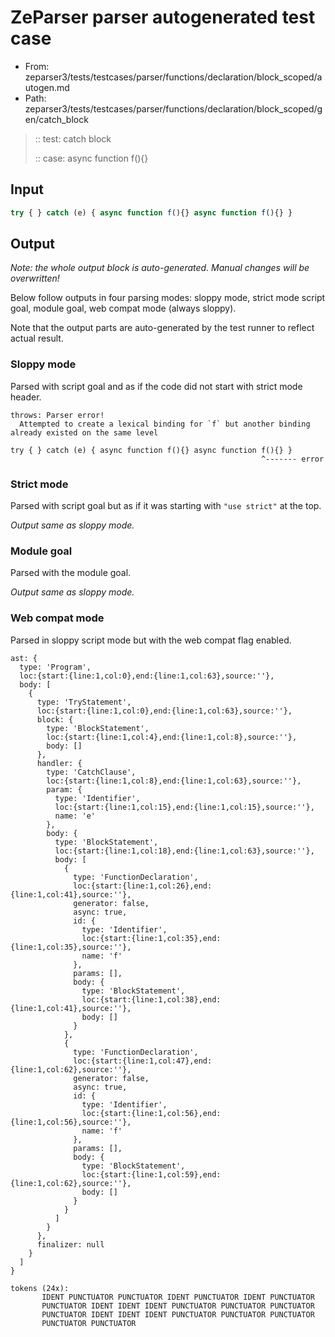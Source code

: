 # ZeParser parser autogenerated test case

- From: zeparser3/tests/testcases/parser/functions/declaration/block_scoped/autogen.md
- Path: zeparser3/tests/testcases/parser/functions/declaration/block_scoped/gen/catch_block

> :: test: catch block
>
> :: case: async function f(){}

## Input


`````js
try { } catch (e) { async function f(){} async function f(){} }
`````

## Output

_Note: the whole output block is auto-generated. Manual changes will be overwritten!_

Below follow outputs in four parsing modes: sloppy mode, strict mode script goal, module goal, web compat mode (always sloppy).

Note that the output parts are auto-generated by the test runner to reflect actual result.

### Sloppy mode

Parsed with script goal and as if the code did not start with strict mode header.

`````
throws: Parser error!
  Attempted to create a lexical binding for `f` but another binding already existed on the same level

try { } catch (e) { async function f(){} async function f(){} }
                                                        ^------- error
`````

### Strict mode

Parsed with script goal but as if it was starting with `"use strict"` at the top.

_Output same as sloppy mode._

### Module goal

Parsed with the module goal.

_Output same as sloppy mode._

### Web compat mode

Parsed in sloppy script mode but with the web compat flag enabled.

`````
ast: {
  type: 'Program',
  loc:{start:{line:1,col:0},end:{line:1,col:63},source:''},
  body: [
    {
      type: 'TryStatement',
      loc:{start:{line:1,col:0},end:{line:1,col:63},source:''},
      block: {
        type: 'BlockStatement',
        loc:{start:{line:1,col:4},end:{line:1,col:8},source:''},
        body: []
      },
      handler: {
        type: 'CatchClause',
        loc:{start:{line:1,col:8},end:{line:1,col:63},source:''},
        param: {
          type: 'Identifier',
          loc:{start:{line:1,col:15},end:{line:1,col:15},source:''},
          name: 'e'
        },
        body: {
          type: 'BlockStatement',
          loc:{start:{line:1,col:18},end:{line:1,col:63},source:''},
          body: [
            {
              type: 'FunctionDeclaration',
              loc:{start:{line:1,col:26},end:{line:1,col:41},source:''},
              generator: false,
              async: true,
              id: {
                type: 'Identifier',
                loc:{start:{line:1,col:35},end:{line:1,col:35},source:''},
                name: 'f'
              },
              params: [],
              body: {
                type: 'BlockStatement',
                loc:{start:{line:1,col:38},end:{line:1,col:41},source:''},
                body: []
              }
            },
            {
              type: 'FunctionDeclaration',
              loc:{start:{line:1,col:47},end:{line:1,col:62},source:''},
              generator: false,
              async: true,
              id: {
                type: 'Identifier',
                loc:{start:{line:1,col:56},end:{line:1,col:56},source:''},
                name: 'f'
              },
              params: [],
              body: {
                type: 'BlockStatement',
                loc:{start:{line:1,col:59},end:{line:1,col:62},source:''},
                body: []
              }
            }
          ]
        }
      },
      finalizer: null
    }
  ]
}

tokens (24x):
       IDENT PUNCTUATOR PUNCTUATOR IDENT PUNCTUATOR IDENT PUNCTUATOR
       PUNCTUATOR IDENT IDENT IDENT PUNCTUATOR PUNCTUATOR PUNCTUATOR
       PUNCTUATOR IDENT IDENT IDENT PUNCTUATOR PUNCTUATOR PUNCTUATOR
       PUNCTUATOR PUNCTUATOR
`````

